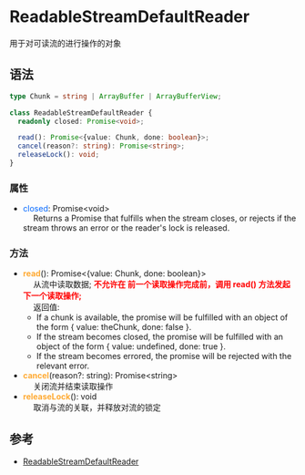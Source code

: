 # ReadableStreamDefaultReader
用于对可读流的进行操作的对象

## 语法
```typescript
type Chunk = string | ArrayBuffer | ArrayBufferView;

class ReadableStreamDefaultReader {
  readonly closed: Promise<void>;

  read(): Promise<{value: Chunk, done: boolean}>;
  cancel(reason?: string): Promise<string>;
  releaseLock(): void;
}
```

### 属性
- <span style="color: #0066FF">closed</span>: Promise&lt;void&gt; <br>
&emsp; Returns a Promise that fulfills when the stream closes, or rejects if the stream throws an error or the reader's lock is released.

### 方法
- <span style="color: #FFAA33;font-weight: bold;">read</span>(): Promise&lt;{value: Chunk, done: boolean}&gt; <br>
&emsp; 从流中读取数据; <strong style="color: red"> 不允许在 前一个读取操作完成前，调用 read() 方法发起下一个读取操作; </strong> <br>
&emsp; 返回值:<br>
  - If a chunk is available, the promise will be fulfilled with an object of the form { value: theChunk, done: false }.
  - If the stream becomes closed, the promise will be fulfilled with an object of the form { value: undefined, done: true }.
  - If the stream becomes errored, the promise will be rejected with the relevant error.
- <span style="color: #FFAA33;font-weight: bold;">cancel</span>(reason?: string): Promise&lt;string&gt; <br>
&emsp; 关闭流并结束读取操作 <br>
- <span style="color: #FFAA33;font-weight: bold;">releaseLock</span>(): void <br>
&emsp;  取消与流的关联，并释放对流的锁定 <br>


## 参考
* [ReadableStreamDefaultReader](https://developer.mozilla.org/en-US/docs/Web/API/ReadableStreamDefaultReader)
